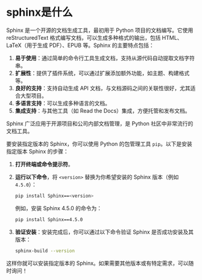 # sphinx是什么

Sphinx 是一个开源的文档生成工具，最初用于 Python 项目的文档编写。它使用 reStructuredText 格式编写文档，可以生成多种格式的输出，包括 HTML、LaTeX（用于生成 PDF）、EPUB 等。Sphinx 的主要特点包括：

1. **易于使用**：通过简单的命令行工具生成文档，支持从源代码自动提取文档字符串。
2. **扩展性**：提供了插件系统，可以通过扩展添加额外功能，如主题、构建格式等。
3. **良好的支持**：支持自动生成 API 文档，与文档源码之间的关联性很好，尤其适合大型项目。
4. **多语言支持**：可以生成多种语言的文档。
5. **集成支持**：与其他工具（如 Read the Docs）集成，方便托管和发布文档。

Sphinx 广泛应用于开源项目和公司内部文档管理，是 Python 社区中非常流行的文档工具。



要安装指定版本的 Sphinx，你可以使用 Python 的包管理工具 `pip`。以下是安装指定版本 Sphinx 的步骤：

1. **打开终端或命令提示符**。
2.  **运行以下命令**，将 `<version>` 替换为你希望安装的 Sphinx 版本（例如 `4.5.0`）：

    ```bash
    pip install Sphinx==<version>
    ```

    例如，安装 Sphinx 4.5.0 的命令为：

    ```bash
    pip install Sphinx==4.5.0
    ```
3.  **验证安装**：安装完成后，你可以通过以下命令验证 Sphinx 是否成功安装及其版本：

    ```bash
    sphinx-build --version
    ```

这样你就可以安装指定版本的 Sphinx。如果需要其他版本或有特定需求，可以随时询问！
